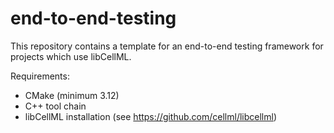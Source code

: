 # end-to-end-testing
This repository contains a template for an end-to-end testing framework for projects which use libCellML.

Requirements:
- CMake (minimum 3.12)
- C++ tool chain
- libCellML installation (see https://github.com/cellml/libcellml)
